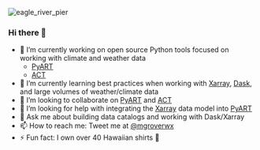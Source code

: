 ![eagle_river_pier](https://user-images.githubusercontent.com/26660300/163484769-9281e5b8-9bc8-40eb-b867-f0f494c50e0b.png)


### Hi there 👋

- 🔭 I’m currently working on open source Python tools focused on working with climate and weather data
  - [PyART](https://github.com/ARM-DOE/pyart)
  - [ACT](https://github.com/ARM-DOE/ACT)
- 🌱 I’m currently learning best practices when working with [Xarray](https://xarray.pydata.org/en/stable/), [Dask](https://dask.org/), and large volumes of weather/climate data
- 👯 I’m looking to collaborate on [PyART](https://github.com/ARM-DOE/pyart) and [ACT](https://github.com/ARM-DOE/ACT)
- 🤔 I’m looking for help with integrating the [Xarray](https://docs.xarray.dev/en/stable/) data model into [PyART](https://github.com/ARM-DOE/pyart)
- 💬 Ask me about building data catalogs and working with Dask/Xarray
- 📫 How to reach me: Tweet me at [@mgroverwx](https://twitter.com/mgroverwx)
- ⚡ Fun fact: I own over 40 Hawaiian shirts 🌴
